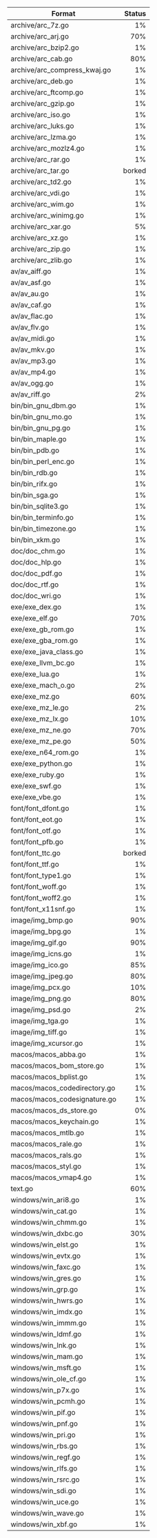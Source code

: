 | Format | Status |
| ------ | ------:|
| archive/arc_7z.go | 1% |
| archive/arc_arj.go | 70% |
| archive/arc_bzip2.go | 1% |
| archive/arc_cab.go | 80% |
| archive/arc_compress_kwaj.go | 1% |
| archive/arc_deb.go | 1% |
| archive/arc_ftcomp.go | 1% |
| archive/arc_gzip.go | 1% |
| archive/arc_iso.go | 1% |
| archive/arc_luks.go | 1% |
| archive/arc_lzma.go | 1% |
| archive/arc_mozlz4.go | 1% |
| archive/arc_rar.go | 1% |
| archive/arc_tar.go | borked
| archive/arc_td2.go | 1% |
| archive/arc_vdi.go | 1% |
| archive/arc_wim.go | 1% |
| archive/arc_winimg.go | 1% |
| archive/arc_xar.go | 5% |
| archive/arc_xz.go | 1% |
| archive/arc_zip.go | 1% |
| archive/arc_zlib.go | 1% |
| av/av_aiff.go | 1% |
| av/av_asf.go | 1% |
| av/av_au.go | 1% |
| av/av_caf.go | 1% |
| av/av_flac.go | 1% |
| av/av_flv.go | 1% |
| av/av_midi.go | 1% |
| av/av_mkv.go | 1% |
| av/av_mp3.go | 1% |
| av/av_mp4.go | 1% |
| av/av_ogg.go | 1% |
| av/av_riff.go | 2% |
| bin/bin_gnu_dbm.go | 1% |
| bin/bin_gnu_mo.go | 1% |
| bin/bin_gnu_pg.go | 1% |
| bin/bin_maple.go | 1% |
| bin/bin_pdb.go | 1% |
| bin/bin_perl_enc.go | 1% |
| bin/bin_rdb.go | 1% |
| bin/bin_rifx.go | 1% |
| bin/bin_sga.go | 1% |
| bin/bin_sqlite3.go | 1% |
| bin/bin_terminfo.go | 1% |
| bin/bin_timezone.go | 1% |
| bin/bin_xkm.go | 1% |
| doc/doc_chm.go | 1% |
| doc/doc_hlp.go | 1% |
| doc/doc_pdf.go | 1% |
| doc/doc_rtf.go | 1% |
| doc/doc_wri.go | 1% |
| exe/exe_dex.go | 1% |
| exe/exe_elf.go | 70% |
| exe/exe_gb_rom.go | 1% |
| exe/exe_gba_rom.go | 1% |
| exe/exe_java_class.go | 1% |
| exe/exe_llvm_bc.go | 1% |
| exe/exe_lua.go | 1% |
| exe/exe_mach_o.go | 2% |
| exe/exe_mz.go | 60% |
| exe/exe_mz_le.go | 2% |
| exe/exe_mz_lx.go | 10% |
| exe/exe_mz_ne.go | 70% |
| exe/exe_mz_pe.go | 50% |
| exe/exe_n64_rom.go | 1% |
| exe/exe_python.go | 1% |
| exe/exe_ruby.go | 1% |
| exe/exe_swf.go | 1% |
| exe/exe_vbe.go | 1% |
| font/font_dfont.go | 1% |
| font/font_eot.go | 1% |
| font/font_otf.go | 1% |
| font/font_pfb.go | 1% |
| font/font_ttc.go | borked
| font/font_ttf.go | 1% |
| font/font_type1.go | 1% |
| font/font_woff.go | 1% |
| font/font_woff2.go | 1% |
| font/font_x11snf.go | 1% |
| image/img_bmp.go | 90% |
| image/img_bpg.go | 1% |
| image/img_gif.go | 90% |
| image/img_icns.go | 1% |
| image/img_ico.go | 85% |
| image/img_jpeg.go | 80% |
| image/img_pcx.go | 10% |
| image/img_png.go | 80% |
| image/img_psd.go | 2% |
| image/img_tga.go | 1% |
| image/img_tiff.go | 1% |
| image/img_xcursor.go | 1% |
| macos/macos_abba.go | 1% |
| macos/macos_bom_store.go | 1% |
| macos/macos_bplist.go | 1% |
| macos/macos_codedirectory.go | 1% |
| macos/macos_codesignature.go | 1% |
| macos/macos_ds_store.go | 0% |
| macos/macos_keychain.go | 1% |
| macos/macos_mtlb.go | 1% |
| macos/macos_rale.go | 1% |
| macos/macos_rals.go | 1% |
| macos/macos_styl.go | 1% |
| macos/macos_vmap4.go | 1% |
| text.go | 60% |
| windows/win_ari8.go | 1% |
| windows/win_cat.go | 1% |
| windows/win_chmm.go | 1% |
| windows/win_dxbc.go | 30% |
| windows/win_elst.go | 1% |
| windows/win_evtx.go | 1% |
| windows/win_faxc.go | 1% |
| windows/win_gres.go | 1% |
| windows/win_grp.go | 1% |
| windows/win_hwrs.go | 1% |
| windows/win_imdx.go | 1% |
| windows/win_immm.go | 1% |
| windows/win_ldmf.go | 1% |
| windows/win_lnk.go | 1% |
| windows/win_mam.go | 1% |
| windows/win_msft.go | 1% |
| windows/win_ole_cf.go | 1% |
| windows/win_p7x.go | 1% |
| windows/win_pcmh.go | 1% |
| windows/win_pif.go | 1% |
| windows/win_pnf.go | 1% |
| windows/win_pri.go | 1% |
| windows/win_rbs.go | 1% |
| windows/win_regf.go | 1% |
| windows/win_rlfs.go | 1% |
| windows/win_rsrc.go | 1% |
| windows/win_sdi.go | 1% |
| windows/win_uce.go | 1% |
| windows/win_wave.go | 1% |
| windows/win_xbf.go | 1% |
